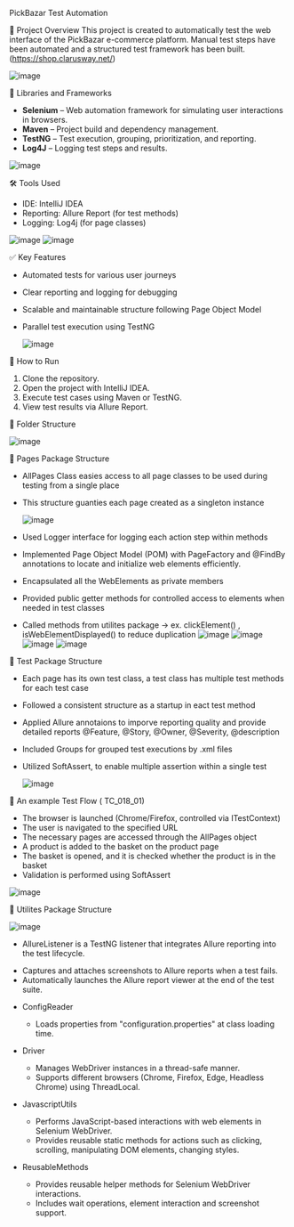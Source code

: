  PickBazar Test Automation

 📌 Project Overview
This project is created to automatically test the web interface of the PickBazar e-commerce platform. Manual test steps have been automated and a structured test framework has been built. (https://shop.clarusway.net/)

![image](https://github.com/user-attachments/assets/ad2c9a70-0991-4321-9e8b-08db37cf4f70)


 🧰 Libraries and Frameworks

- **Selenium** – Web automation framework for simulating user interactions in browsers.
- **Maven** – Project build and dependency management.
- **TestNG** – Test execution, grouping, prioritization, and reporting.
- **Log4J** – Logging test steps and results.

![image](https://github.com/user-attachments/assets/152d94c5-dc30-4c41-9c7c-0276013e5ade)

 🛠 Tools Used

- IDE: IntelliJ IDEA
- Reporting: Allure Report (for test methods)
- Logging: Log4j (for page classes) 

 ![image](https://github.com/user-attachments/assets/19cebbf7-7b99-489f-9899-d772c50636a9)
 ![image](https://github.com/user-attachments/assets/d68c2dfb-7f08-414a-9d33-dd3cd70373bb)

 ✅ Key Features

- Automated tests for various user journeys
- Clear reporting and logging for debugging
- Scalable and maintainable structure following Page Object Model
- Parallel test execution using TestNG

  ![image](https://github.com/user-attachments/assets/9ac606e5-6a93-43cf-96a4-beacc700d084)

 🚀 How to Run

1. Clone the repository.
2. Open the project with IntelliJ IDEA.
3. Execute test cases using Maven or TestNG.
4. View test results via Allure Report.


 📄 Folder Structure

![image](https://github.com/user-attachments/assets/9c72c371-5995-4077-8541-6f00a2d4ed59)


📜 Pages Package Structure

- AllPages Class easies access to all page classes to be used during testing from a single place
- This structure guanties each page created as a singleton instance
  
  ![image](https://github.com/user-attachments/assets/5f5dccd3-b2ae-4421-a3be-b2aca2dafc9b)

- Used Logger interface for logging each action step within methods
- Implemented Page Object Model (POM) with PageFactory and @FindBy annotations to locate and initialize web elements efficiently.
- Encapsulated all the WebElements as private members
- Provided public getter methods for controlled access to elements when needed in test classes
- Called methods from utilites package -> ex. clickElement() , isWebElementDisplayed()  to reduce duplication
![image](https://github.com/user-attachments/assets/b9441555-fb0f-4b09-82ec-020e8f2e1ef4)
![image](https://github.com/user-attachments/assets/760f5ebb-e9a2-46dc-b7cc-27c8a8a9b93b)
![image](https://github.com/user-attachments/assets/d52d3f04-4d54-41cf-b6eb-db634aa3841e)
![image](https://github.com/user-attachments/assets/4f5da15b-0d69-4c4c-9a28-a6dbba402845)


📜 Test Package Structure

- Each page has its own test class, a test class has multiple test methods for each test case
- Followed a consistent structure as a startup in eact test method
- Applied Allure annotaions to imporve reporting quality and provide detailed reports 
      @Feature, @Story, @Owner, @Severity, @description
- Included Groups for grouped test executions by .xml files
- Utilized SoftAssert, to enable multiple assertion within a single test
  
  ![image](https://github.com/user-attachments/assets/fe791725-d391-4a26-af99-072626aff10b)


📜 An example Test Flow  ( TC_018_01)

- The browser is launched (Chrome/Firefox, controlled via ITestContext)
- The user is navigated to the specified URL
- The necessary pages are accessed through the AllPages object
- A product is added to the basket on the product page
- The basket is opened, and it is checked whether the product is in the basket
- Validation is performed using SoftAssert

![image](https://github.com/user-attachments/assets/ca380005-f52f-403e-bf69-0a2aa4513cc3)



📜 Utilites Package Structure

![image](https://github.com/user-attachments/assets/383d2948-798e-4d4b-9756-a22fe3a15f8a)

- AllureListener is a TestNG listener that integrates Allure reporting into the test lifecycle.
 * Captures and attaches screenshots to Allure reports when a test fails.
 * Automatically launches the Allure report viewer at the end of the test suite.
   
- ConfigReader
  * Loads properties from "configuration.properties" at class loading time.

- Driver
  * Manages WebDriver instances in a thread-safe manner.
  * Supports different browsers (Chrome, Firefox, Edge, Headless Chrome) using ThreadLocal.

- JavascriptUtils
  * Performs JavaScript-based interactions with web elements in Selenium WebDriver.
  * Provides reusable static methods for actions such as clicking, scrolling, manipulating DOM elements, changing styles.
 
- ReusableMethods
  * Provides reusable helper methods for Selenium WebDriver interactions.
  * Includes wait operations, element interaction and screenshot support.



